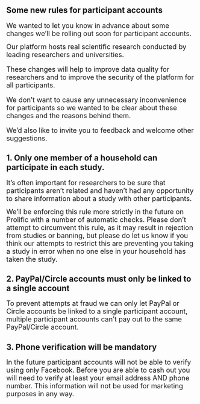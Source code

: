 

<br>
<p><font size="4"></font></p>

<h2>Some new rules for participant accounts</h2>

<p><font size="4">We wanted to let you know in advance about some changes we’ll be rolling out soon for participant accounts.

  
<p>  

Our platform hosts real scientific research conducted by leading researchers and universities. 
</p>
<p>
 
These changes will help to improve data quality for researchers and to improve the security of the platform for all participants.
</p>
<p>
We don’t want to cause any unnecessary inconvenience for participants so we wanted to be clear about these changes and the reasons behind them.
</p>
We’d also like to invite you to feedback and welcome other suggestions.
</font></p>


<h2>1. Only one member of a household can participate in each study.</h2>

<p><font size="4">It’s often important for researchers to be sure that participants aren’t related and haven’t had any opportunity to share information about a study with other participants.

We’ll be enforcing this rule more strictly in the future on Prolific with a number of automatic checks. Please don’t attempt to circumvent this rule, as it may result in rejection from studies or banning, but please do let us know if you think our attempts to restrict this are preventing you taking a study in error when no one else in your household has taken the study.

</font></p>

<h2>
2. PayPal/Circle accounts must only be linked to a single account
</h2>

<p><font size="4">To prevent attempts at fraud we can only let PayPal or Circle accounts be linked to a single participant account, multiple participant accounts can’t pay out to the same PayPal/Circle account.
</font></p>

<h2>
3. Phone verification will be mandatory
</h2>

<p><font size="4">In the future participant accounts will not be able to verify using only Facebook. Before you are able to cash out you will need to verify at least your email address AND phone number. This information will not be used for marketing purposes in any way.
</font></p>
